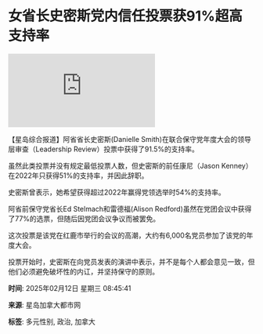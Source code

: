 # 女省长史密斯党内信任投票获91%超高支持率

![Danielle Smith](https://media-proc.singtao.ca/photo.php?s=https://media.singtao.ca/wp-content/uploads/dushi_toronto/../master_sandbox/2024/11/Danielle-Smith-696x464.png&f=jpeg&w=696&q=75&v=1)

【星岛综合报道】阿省省长史密斯(Danielle Smith)在联合保守党年度大会的领导层审查（Leadership Review）投票中获得了91.5%的支持率。

虽然此类投票并没有规定最低投票人数，但史密斯的前任康尼（Jason Kenney）在2022年只获得51%的支持率，并因此辞职。

史密斯曾表示，她希望获得超过2022年赢得党领选举时54%的支持率。

阿省前保守党省长Ed Stelmach和雷德福(Alison Redford)虽然在党团会议中获得了77%的选票，但随后因党团会议争议而被罢免。

这次投票是该党在红鹿市举行的会议的高潮，大约有6,000名党员参加了该党的年度大会。

投票开始时，史密斯在向党员发表的演讲中表示，并不是每个人都会意见一致，但他们必须避免破坏性的内讧，并坚持保守的原则。

**时间**: 2025年02月12日 星期三 08:45:41

**来源**: 星岛加拿大都市网

**标签**: 多元性别, 政治, 加拿大